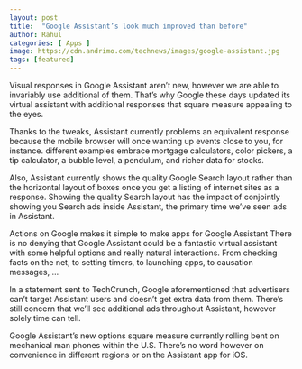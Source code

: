 ```yaml
---
layout: post
title:  "Google Assistant’s look much improved than before"
author: Rahul
categories: [ Apps ]
image: https://cdn.andrimo.com/technews/images/google-assistant.jpg
tags: [featured]
---
```

Visual responses in Google Assistant aren’t new, however we are able to invariably use additional of them. That’s why Google these days updated its virtual assistant with additional responses that square measure appealing to the eyes.

Thanks to the tweaks, Assistant currently problems an equivalent response because the mobile browser will once wanting up events close to you, for instance. different examples embrace mortgage calculators, color pickers, a tip calculator, a bubble level, a pendulum, and richer data for stocks.

Also, Assistant currently shows the quality Google Search layout rather than the horizontal layout of boxes once you get a listing of internet sites as a response. Showing the quality Search layout has the impact of conjointly showing you Search ads inside Assistant, the primary time we’ve seen ads in Assistant.

Actions on Google makes it simple to make apps for Google Assistant
There is no denying that Google Assistant could be a fantastic virtual assistant with some helpful options and really natural interactions. From checking facts on the net, to setting timers, to launching apps, to causation messages, …

In a statement sent to TechCrunch, Google aforementioned that advertisers can’t target Assistant users and doesn’t get extra data from them. There’s still concern that we’ll see additional ads throughout Assistant, however solely time can tell.

Google Assistant’s new options square measure currently rolling bent on mechanical man phones within the U.S. There’s no word however on convenience in different regions or on the Assistant app for iOS.
